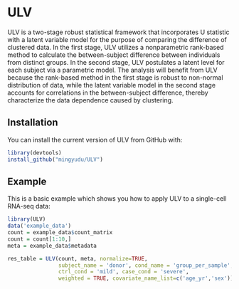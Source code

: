 
# **ULV**

ULV is a two-stage robust statistical framework that incorporates U statistic with a latent variable model for the purpose of comparing the difference of clustered data. 
In the first stage, ULV utilizes a nonparametric rank-based method to calculate the between-subject difference between individuals from distinct groups. 
In the second stage, ULV postulates a latent level for each subject via a parametric model. 
The analysis will benefit from ULV because the rank-based method in the first stage is robust to non-normal distribution of data, while the latent variable model in the second stage accounts for correlations in the between-subject difference, thereby characterize the data dependence caused by clustering.

## Installation

You can install the current version of ULV from GitHub with:
```r
library(devtools)
install_github("mingyudu/ULV")
```

## Example

This is a basic example which shows you how to apply ULV to a single-cell RNA-seq data:
```r
library(ULV)
data('example_data')
count = example_data$count_matrix
count = count[1:10,]
meta = example_data$metadata

res_table = ULV(count, meta, normalize=TRUE, 
                subject_name = 'donor', cond_name = 'group_per_sample', 
                ctrl_cond = 'mild', case_cond = 'severe', 
                weighted = TRUE, covariate_name_list=c('age_yr','sex'))
```
